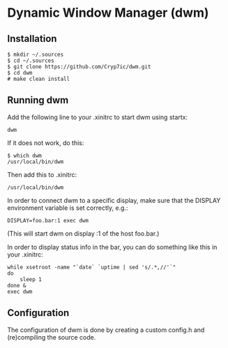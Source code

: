 Dynamic Window Manager (dwm)
============================

Installation
------------
```shell
$ mkdir ~/.sources
$ cd ~/.sources
$ git clone https://github.com/Cryp7ic/dwm.git
$ cd dwm
# make clean install
```


Running dwm
-----------
Add the following line to your .xinitrc to start dwm using startx:

    dwm

If it does not work, do this:

```shell
$ which dwm
/usr/local/bin/dwm
```

Then add this to .xinitrc:

```shell
/usr/local/bin/dwm
```

In order to connect dwm to a specific display, make sure that
the DISPLAY environment variable is set correctly, e.g.:

    DISPLAY=foo.bar:1 exec dwm

(This will start dwm on display :1 of the host foo.bar.)

In order to display status info in the bar, you can do something
like this in your .xinitrc:

    while xsetroot -name "`date` `uptime | sed 's/.*,//'`"
    do
    	sleep 1
    done &
    exec dwm


Configuration
-------------
The configuration of dwm is done by creating a custom config.h
and (re)compiling the source code.
